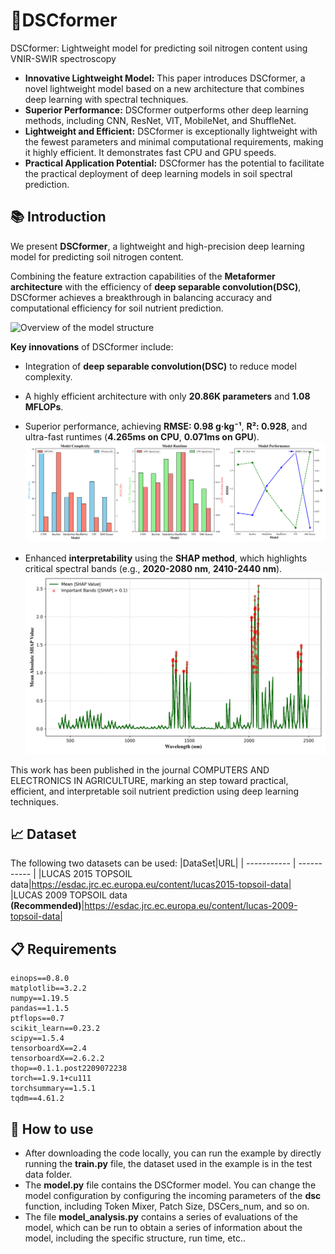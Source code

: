 # 🚀DSCformer
 DSCformer: Lightweight model for predicting soil nitrogen content using VNIR-SWIR spectroscopy
 
- **Innovative Lightweight Model:** This paper introduces DSCformer, a novel lightweight model based on a new architecture that combines deep learning with spectral techniques.
- **Superior Performance:** DSCformer outperforms other deep learning methods, including CNN, ResNet, VIT, MobileNet, and ShuffleNet.
- **Lightweight and Efficient:** DSCformer is exceptionally lightweight with the fewest parameters and minimal computational requirements, making it highly efficient. It demonstrates fast CPU and GPU speeds.
- **Practical Application Potential:** DSCformer has the potential to facilitate the practical deployment of deep learning models in soil spectral prediction.
## :books: Introduction
 We present **DSCformer**, a lightweight and high-precision deep learning model for predicting soil nitrogen content. 
 
 Combining the feature extraction capabilities of the **Metaformer architecture** with the efficiency of **deep separable convolution(DSC)**, DSCformer achieves a breakthrough in balancing accuracy and computational efficiency for soil nutrient prediction.

 ![Overview of the model structure](./images/model.svg)

**Key innovations** of DSCformer include:
- Integration of **deep separable convolution(DSC)** to reduce model complexity.
- A highly efficient architecture with only **20.86K parameters** and **1.08 MFLOPs**.
- Superior performance, achieving **RMSE: 0.98 g·kg⁻¹**, **R²: 0.928**, and ultra-fast runtimes (**4.265ms on CPU**, **0.071ms on GPU**).
![Comparison of DSCformer model performance with other models](./images/model_comparison_visualization.png)

- Enhanced **interpretability** using the **SHAP method**, which highlights critical spectral bands (e.g., **2020-2080 nm**, **2410-2440 nm**).
![Interpretability Analysis SHAP Summary](./images/SHAP.png)

This work has been published in the journal COMPUTERS AND ELECTRONICS IN AGRICULTURE, marking an step toward practical, efficient, and interpretable soil nutrient prediction using deep learning techniques.
## :chart_with_upwards_trend: Dataset
 The following two datasets can be used:
|DataSet|URL|
| ----------- | ----------- |
|LUCAS 2015 TOPSOIL data|https://esdac.jrc.ec.europa.eu/content/lucas2015-topsoil-data|
|LUCAS 2009 TOPSOIL data **(Recommended)**|https://esdac.jrc.ec.europa.eu/content/lucas-2009-topsoil-data|

## :clipboard: Requirements
```
einops==0.8.0
matplotlib==3.2.2
numpy==1.19.5
pandas==1.1.5
ptflops==0.7
scikit_learn==0.23.2
scipy==1.5.4
tensorboardX==2.4
tensorboardX==2.6.2.2
thop==0.1.1.post2209072238
torch==1.9.1+cu111
torchsummary==1.5.1
tqdm==4.61.2
```
## :gift: How to use
- After downloading the code locally, you can run the example by directly running the **train.py** file, the dataset used in the example is in the test data folder.
- The **model.py** file contains the DSCformer model. You can change the model configuration by configuring the incoming parameters of the **dsc** function, including Token Mixer, Patch Size, DSCers_num, and so on.
- The file **model_analysis.py** contains a series of evaluations of the model, which can be run to obtain a series of information about the model, including the specific structure, run time, etc..
